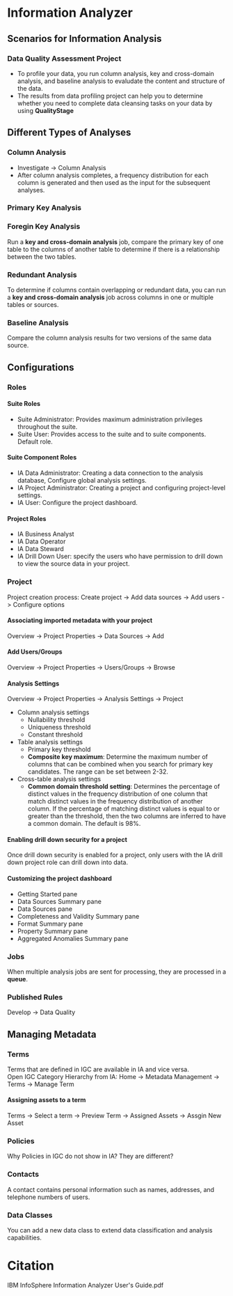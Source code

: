 # Information Analyzer

## Scenarios for Information Analysis
### Data Quality Assessment Project
* To profile your data, you run column analysis, key and cross-domain analysis, and baseline analysis to evaludate the content and structure of the data. 
* The results from data profiling project can help you to determine whether you need to complete data cleansing tasks on your data by using **QualityStage**

## Different Types of Analyses
### Column Analysis
* Investigate -> Column Analysis
* After column analysis completes, a frequency distribution for each column is generated and then used as the input for the subsequent analyses. 

### Primary Key Analysis

### Foregin Key Analysis
Run a **key and cross-domain analysis** job, compare the primary key of one table to the columns of another table to determine if there is a relationship between the two tables. 

### Redundant Analysis
To determine if columns contain overlapping or redundant data, you can run a **key and cross-domain analysis** job across columns in one or multiple tables or sources. 

### Baseline Analysis
Compare the column analysis results for two versions of the same data source.   

## Configurations
### Roles
#### Suite Roles
* Suite Administrator: Provides maximum administration privileges throughout the suite. 
* Suite User: Provides access to the suite and to suite components. Default role. 

#### Suite Component Roles
* IA Data Administrator: Creating a data connection to the analysis database, Configure global analysis settings. 
* IA Project Administrator: Creating a project and configuring project-level settings. 
* IA User: Configure the project dashboard. 

#### Project Roles
* IA Business Analyst
* IA Data Operator
* IA Data Steward
* IA Drill Down User: specify the users who have permission to drill down to view the source data in your project. 

### Project
Project creation process: Create project -> Add data sources -> Add users -> Configure options
#### Associating imported metadata with your project
Overview -> Project Properties -> Data Sources -> Add
#### Add Users/Groups
Overview -> Project Properties -> Users/Groups -> Browse
#### Analysis Settings
Overview -> Project Properties -> Analysis Settings -> Project
* Column analysis settings
  - Nullability threshold
  - Uniqueness threshold
  - Constant threshold
* Table analysis settings
  - Primary key threshold
  - **Composite key maximum**: Determine the maximum number of columns that can be combined when you search for primary key candidates. The range can be set between 2-32. 
* Cross-table analysis settings
  - **Common domain threshold setting**: Determines the percentage of distinct values in the frequency distribution of one column that match distinct values in the frequency distribution of another column. If the percentage of matching distinct values is equal to or greater than the threshold, then the two columns are inferred to have a common domain. The default is 98%. 

#### Enabling drill down security for a project
Once drill down security is enabled for a project, only users with the IA drill down project role can drill down into data. 
#### Customizing the project dashboard
* Getting Started pane
* Data Sources Summary pane
* Data Sources pane
* Completeness and Validity Summary pane
* Format Summary pane
* Property Summary pane
* Aggregated Anomalies Summary pane

### Jobs
When multiple analysis jobs are sent for processing, they are processed in a **queue**. 

### Published Rules
Develop -> Data Quality

## Managing Metadata
### Terms
Terms that are defined in IGC are available in IA and vice versa.  
Open IGC Category Hierarchy from IA: Home -> Metadata Management -> Terms -> Manage Term
#### Assigning assets to a term 
Terms -> Select a term -> Preview Term -> Assigned Assets -> Assgin New Asset
### Policies
Why Policies in IGC do not show in IA? They are different?
### Contacts
A contact contains personal information such as names, addresses, and telephone numbers of users. 
### Data Classes 
You can add a new data class to extend data classification and analysis capabilities. 

# Citation
IBM InfoSphere Information Analyzer User's Guide.pdf 
